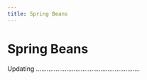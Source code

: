```yaml
---
title: Spring Beans
---
```


# Spring Beans

Updating ..........................................................
